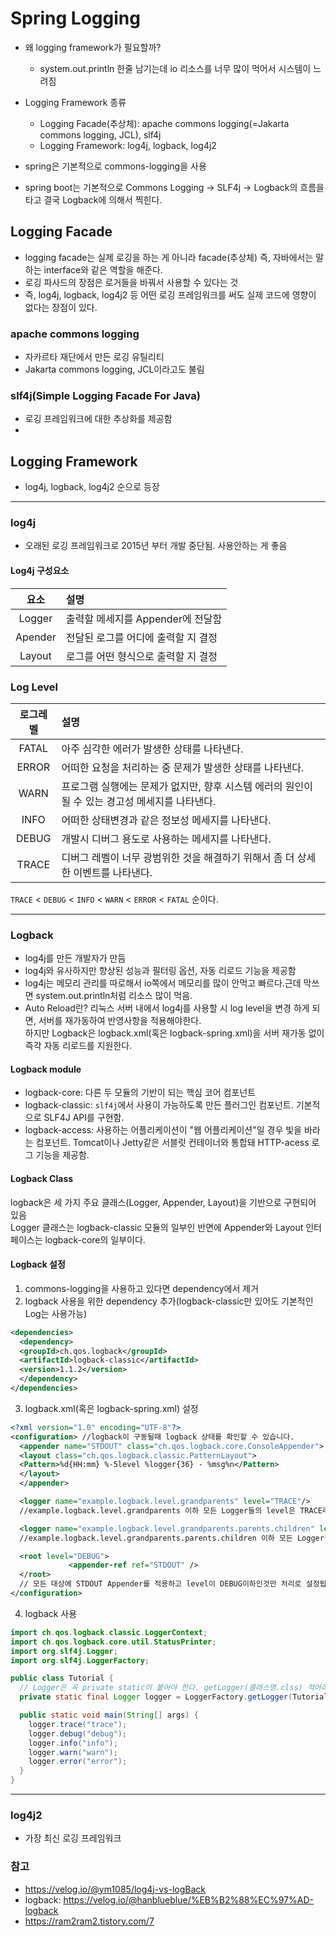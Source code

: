 # Spring Logging
- 왜 logging framework가 필요할까?
  - system.out.println 한줄 남기는데 io 리소스를 너무 많이 먹어서 시스템이 느려짐

- Logging Framework 종류
  - Logging Facade(추상체): apache commons logging(=Jakarta commons logging, JCL), slf4j
  - Logging Framework: log4j, logback, log4j2
 - spring은 기본적으로 commons-logging을 사용
 - spring boot는 기본적으로 Commons Logging -> SLF4j -> Logback의 흐름을 타고 결국 Logback에 의해서 찍힌다.
  
## Logging Facade
- logging facade는 실제 로깅을 하는 게 아니라 facade(추상체) 즉, 자바에서는 말하는 interface와 같은 역할을 해준다.
- 로깅 파사드의 장점은 로거들을 바꿔서 사용할 수 있다는 것
- 즉, log4j, logback, log4j2 등 어떤 로깅 프레임워크를 써도 실제 코드에 영향이 없다는 장점이 있다.
### apache commons logging
- 자카르타 재단에서 만든 로깅 유틸리티
- Jakarta commons logging, JCL이라고도 불림


### slf4j(Simple Logging Facade For Java)
- 로깅 프레임워크에 대한 추상화를 제공함
-

## Logging Framework
- log4j, logback, log4j2 순으로 등장
----------
### log4j
- 오래된 로깅 프레임워크로 2015년 부터 개발 중단됨. 사용안하는 게 좋음
#### Log4j 구성요소
|요소   | 설명                             |
|:-------:|:------|
|Logger | 출력할 메세지를 Appender에 전달함 |
|Apender| 전달된 로그를 어디에 출력할 지 결정|
|Layout | 로그를 어떤 형식으로 출력할 지 결정|

### Log Level
|로그레벨| 설명 |
|:---:  |:---  |
|FATAL  |아주 심각한 에러가 발생한 상태를 나타낸다.|
|ERROR  |어떠한 요청을 처리하는 중 문제가 발생한 상태를 나타낸다.|
|WARN   |프로그램 실행에는 문제가 없지만, 향후 시스템 에러의 원인이 될 수 있는 경고성 메세지를 나타낸다.|
|INFO   |어떠한 상태변경과 같은 정보성 메세지를 나타낸다. |
|DEBUG  |개발시 디버그 용도로 사용하는 메세지를 나타낸다.|
|TRACE  |디버그 레벨이 너무 광범위한 것을 해결하기 위해서 좀 더 상세한 이벤트를 나타낸다.|  

 `TRACE` < `DEBUG` < `INFO` < `WARN` < `ERROR` < `FATAL` 순이다.
 
------
### Logback
- log4j를 만든 개발자가 만듬
- log4j와 유사하지만 향상된 성능과 필터링 옵션, 자동 리로드 기능을 제공함
- log4j는 메모리 관리를 따로해서 io쪽에서 메모리를 많이 안먹고 빠르다.근데 막쓰면 system.out.println처럼 리소스 많이 먹음.
- Auto Reload란? 리눅스 서버 내에서 log4j를 사용할 시 log level을 변경 하게 되면, 서버를 재가동하여 반영사항을 적용해야한다.  
하지만 Logback은 logback.xml(혹은 logback-spring.xml)을 서버 재가동 없이 즉각 자동 리로드를 지원한다.

#### Logback module
- logback-core: 다른 두 모듈의 기반이 되는 핵심 코어 컴포넌트
- logback-classic: `slf4j`에서 사용이 가능하도록 만든 플러그인 컴포넌트. 기본적으로 SLF4J API를 구현함.
- logback-access: 사용하는 어플리케이션이 "웹 어플리케이션"일 경우 빛을 바라는 컴포넌트. Tomcat이나 Jetty같은 서블릿 컨테이너와 통합돼 HTTP-acess 로그 기능을 제공함.

#### Logback Class
logback은 세 가지 주요 클래스(Logger, Appender, Layout)을 기반으로 구현되어 있음  
Logger 클래스는 logback-classic 모듈의 일부인 반면에 Appender와 Layout 인터페이스는 logback-core의 일부이다.

#### Logback 설정
1. commons-logging을 사용하고 있다면 dependency에서 제거
2. logback 사용을 위한 dependency 추가(logback-classic만 있어도 기본적인 Log는 사용가능)
```xml
<dependencies>
  <dependency>
  <groupId>ch.qos.logback</groupId>
  <artifactId>logback-classic</artifactId>
  <version>1.1.2</version>
  </dependency>
</dependencies>
```
3. logback.xml(혹은 logback-spring.xml) 설정
```xml
<?xml version="1.0" encoding="UTF-8"?>
<configuration> //logback이 구동될때 logback 상태를 확인할 수 있습니다.
  <appender name="STDOUT" class="ch.qos.logback.core.ConsoleAppender">
  <layout class="ch.qos.logback.classic.PatternLayout">
  <Pattern>%d{HH:mm} %-5level %logger{36} - %msg%n</Pattern>
  </layout>
  </appender>

  <logger name="example.logback.level.grandparents" level="TRACE"/>
  //example.logback.level.grandparents 이하 모든 Logger들의 level은 TRACE라는 설정입니다.

  <logger name="example.logback.level.grandparents.parents.children" level="INFO"/>
  //example.logback.level.grandparents.parents.children 이하 모든 Logger들의 level은 INFO라는 설정입니다.

  <root level="DEBUG">
             <appender-ref ref="STDOUT" />
  </root>
  // 모든 대상에 STDOUT Appender를 적용하고 level이 DEBUG이하인것만 처리로 설정됩니다.
</configuration>
```
4. logback 사용
```java
import ch.qos.logback.classic.LoggerContext;
import ch.qos.logback.core.util.StatusPrinter;
import org.slf4j.Logger;
import org.slf4j.LoggerFactory;

public class Tutorial {
  // Logger은 꼭 private static이 붙어야 한다. getLogger(클래스명.clss) 적어라.
  private static final Logger logger = LoggerFactory.getLogger(Tutorial.class); 

  public static void main(String[] args) {
    logger.trace("trace");
    logger.debug("debug");
    logger.info("info");
    logger.warn("warn");
    logger.error("error");
  }
}

```
---------------
### log4j2
- 가장 최신 로깅 프레임워크


### 참고
- https://velog.io/@ym1085/log4j-vs-logBack
- logback: https://velog.io/@hanblueblue/%EB%B2%88%EC%97%AD-logback
- https://ram2ram2.tistory.com/7

